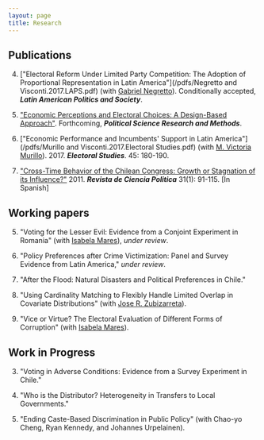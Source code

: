 ```yaml
---
layout: page
title: Research
---
```


## Publications

4) ["Electoral Reform Under Limited Party Competition: The Adoption of Proportional Representation in Latin America"](/pdfs/Negretto and Visconti.2017.LAPS.pdf) (with [Gabriel Negretto](https://gabrielnegretto.com/)). Conditionally accepted, ***Latin American Politics and Society***.

3) ["Economic Perceptions and Electoral Choices: A Design-Based Approach"](/pdfs/Visconti.2017.PSRM.pdf). Forthcoming, ***Political Science Research and Methods***.

2) ["Economic Performance and Incumbents' Support in Latin America"](/pdfs/Murillo and Visconti.2017.Electoral Studies.pdf) (with [M. Victoria Murillo](https://mariavictoriamurillo.com/)). 2017. ***Electoral Studies***. 45: 180-190.

1) ["Cross-Time Behavior of the Chilean Congress: Growth or Stagnation of its Influence?"](/pdfs/Visconti.2011.RCP.pdf) 2011. ***Revista de Ciencia Politica*** 31(1): 91-115. [In Spanish]

## Working papers

5. "Voting for the Lesser Evil: Evidence from a Conjoint Experiment in Romania" (with [Isabela Mares](http://www.isabelamares.org/)), *under review*. 

4. "Policy Preferences after Crime Victimization: Panel and Survey Evidence from Latin America," *under review*.

3. "After the Flood: Natural Disasters and Political Preferences in Chile."

2. "Using Cardinality Matching to Flexibly Handle Limited Overlap in Covariate Distributions" (with [Jose R. Zubizarreta](https://scholar.google.com/citations?user=p_P5DAcAAAAJ&hl=en)).

1. "Vice or Virtue? The Electoral Evaluation of Different Forms of Corruption" (with [Isabela Mares](http://www.isabelamares.org/)).

## Work in Progress

3. "Voting in Adverse Conditions: Evidence from a Survey Experiment in Chile."

2. "Who is the Distributor? Heterogeneity in Transfers to Local Governments."

1. "Ending Caste-Based Discrimination in Public Policy" (with Chao-yo Cheng, Ryan Kennedy, and Johannes
Urpelainen).

